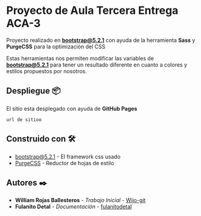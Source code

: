 #  Proyecto de Aula Tercera Entrega ACA-3

Proyecto realizado en **bootstrap@5.2.1** con ayuda de la herramienta **Sass** y **PurgeCSS** para la optimización del CSS

Estas herramientas nos permiten modificar las variables de **bootstrap@5.2.1** para tener un resultado diferente en cuanto a colores y estilos propuestos por nosotros.

## Despliegue 📦

El sitio esta desplegado con ayuda de **GitHub Pages**

```
url de sitioo
```

## Construido con 🛠️

* [bootstrap@5.2.1](https://getbootstrap.com/docs/5.2/getting-started/introduction/) - El framework css usado
* [PurgeCSS](https://purgecss.com/CLI.html) - Reductor de hojas de estilo

## Autores ✒️


* **William Rojas Ballesteros** - *Trabajo Inicial* - [Wijo-git](https://github.com/Wijo-git)
* **Fulanito Detal** - *Documentación* - [fulanitodetal](#fulanito-de-tal)
